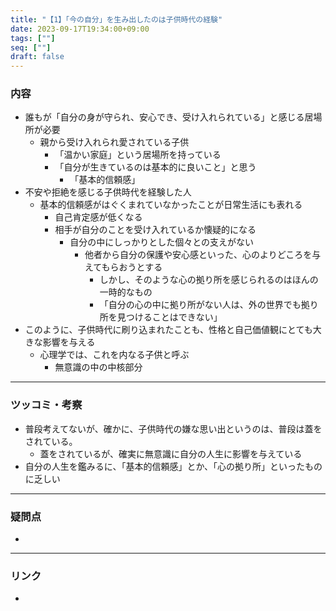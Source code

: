 ```yaml
---
title: "【1】「今の自分」を生み出したのは子供時代の経験"
date: 2023-09-17T19:34:00+09:00
tags: [""]
seq: [""]
draft: false
---
```


### 内容
- 誰もが「自分の身が守られ、安心でき、受け入れられている」と感じる居場所が必要
  - 親から受け入れられ愛されている子供
    - 「温かい家庭」という居場所を持っている
    - 「自分が生きているのは基本的に良いこと」と思う
      - 「基本的信頼感」
- 不安や拒絶を感じる子供時代を経験した人
  - 基本的信頼感がはぐくまれていなかったことが日常生活にも表れる
    - 自己肯定感が低くなる
    - 相手が自分のことを受け入れているか懐疑的になる
      - 自分の中にしっかりとした個々との支えがない
        - 他者から自分の保護や安心感といった、心のよりどころを与えてもらおうとする
          - しかし、そのような心の拠り所を感じられるのはほんの一時的なもの
          - 「自分の心の中に拠り所がない人は、外の世界でも拠り所を見つけることはできない」
- このように、子供時代に刷り込まれたことも、性格と自己価値観にとても大きな影響を与える
  - 心理学では、これを内なる子供と呼ぶ
    - 無意識の中の中核部分

---
### ツッコミ・考察
- 普段考えてないが、確かに、子供時代の嫌な思い出というのは、普段は蓋をされている。
  - 蓋をされているが、確実に無意識に自分の人生に影響を与えている
- 自分の人生を鑑みるに、「基本的信頼感」とか、「心の拠り所」といったものに乏しい

---
### 疑問点
- 


---
### リンク
- 